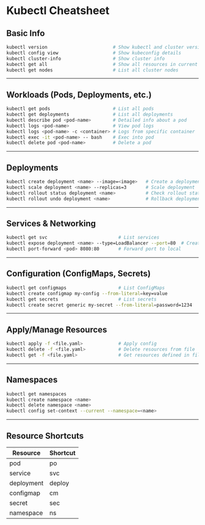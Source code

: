 # Kubectl Cheatsheet

## Basic Info
```bash
kubectl version                        # Show kubectl and cluster version
kubectl config view                    # Show kubeconfig details
kubectl cluster-info                   # Show cluster info
kubectl get all                        # Show all resources in current namespace
kubectl get nodes                      # List all cluster nodes
```

---

## Workloads (Pods, Deployments, etc.)
```bash
kubectl get pods                       # List all pods
kubectl get deployments                # List all deployments
kubectl describe pod <pod-name>        # Detailed info about a pod
kubectl logs <pod-name>                # View pod logs
kubectl logs <pod-name> -c <container> # Logs from specific container
kubectl exec -it <pod-name> -- bash    # Exec into pod
kubectl delete pod <pod-name>          # Delete a pod
```

---

##  Deployments
```bash
kubectl create deployment <name> --image=<image>   # Create a deployment
kubectl scale deployment <name> --replicas=3       # Scale deployment
kubectl rollout status deployment <name>           # Check rollout status
kubectl rollout undo deployment <name>             # Rollback deployment
```

---

##  Services & Networking
```bash
kubectl get svc                          # List services
kubectl expose deployment <name> --type=LoadBalancer --port=80  # Create service
kubectl port-forward <pod> 8080:80       # Forward port to local
```

---

##  Configuration (ConfigMaps, Secrets)
```bash
kubectl get configmaps                   # List ConfigMaps
kubectl create configmap my-config --from-literal=key=value
kubectl get secrets                      # List secrets
kubectl create secret generic my-secret --from-literal=password=1234
```

---

##  Apply/Manage Resources
```bash
kubectl apply -f <file.yaml>             # Apply config
kubectl delete -f <file.yaml>            # Delete resources from file
kubectl get -f <file.yaml>               # Get resources defined in file
```

---

##  Namespaces
```bash
kubectl get namespaces
kubectl create namespace <name>
kubectl delete namespace <name>
kubectl config set-context --current --namespace=<name>
```

---

##  Resource Shortcuts
| Resource     | Shortcut |
|--------------|----------|
| pod          | po       |
| service      | svc      |
| deployment   | deploy   |
| configmap    | cm       |
| secret       | sec      |
| namespace    | ns       |

